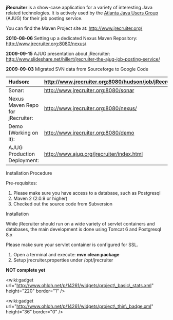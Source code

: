 **jRecruiter** is a show-case application for a variety of interesting Java related technologies. It is actively used by the [Atlanta Java Users Group](http://www.ajug.org) (AJUG) for their job posting service.

You can find the Maven Project site at: http://www.jrecruiter.org/

**2010-08-06** Setting up a dedicated Nexus Maven Repository: http://www.jrecruiter.org:8080/nexus/

**2009-09-15** AJUG presentation about jRecruiter: http://www.slideshare.net/hillert/jrecruiter-the-ajug-job-posting-service/

**2009-09-03** Migrated SVN data from Sourceforge to Google Code

|Hudson:                                      |http://www.jrecruiter.org:8080/hudson/job/jRecruiter/|
|:--------------------------------------------|:----------------------------------------------------|
|Sonar:                                          |http://www.jrecruiter.org:8080/sonar                    |
|Nexus Maven Repo for jRecruiter:                                      |http://www.jrecruiter.org:8080/nexus/                |
|Demo (Working on it):                                         |http://www.jrecruiter.org:8080/demo                    |
|AJUG Production Deployment:                  |http://www.ajug.org/jrecruiter/index.html            |

Installation Procedure

Pre-requisites:
  1. Please make sure you have access to a database, such as Postgresql
  1. Maven 2 (2.0.9 or higher)
  1. Checked out the source code from Subversion

Installation

While jRecruiter should run on a wide variety of servlet containers and databases, the main development is done using Tomcat 6 and Postgresql 8.x

Please make sure your servlet container is configured for SSL.

  1. Open a terminal and execute: **mvn clean package**
  1. Setup jrecruiter.properties under /opt/jrecruiter

**NOT complete yet**

&lt;wiki:gadget url="http://www.ohloh.net/p/14261/widgets/project\_basic\_stats.xml" height="220"  border="1" /&gt;

&lt;wiki:gadget url="http://www.ohloh.net/p/14261/widgets/project\_thin\_badge.xml" height="36"  border="0" /&gt;
